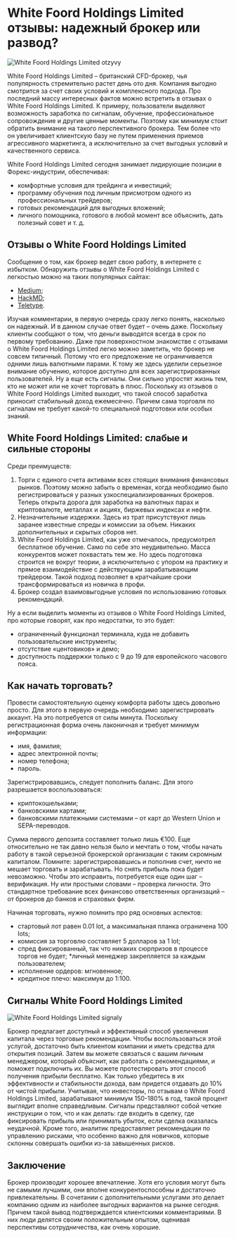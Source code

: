 # White Foord Holdings Limited отзывы: надежный брокер или развод?

![White Foord Holdings Limited otzyvy](https://github.com/user-attachments/assets/aae8169b-c9ce-4052-8cfb-1d12c11dee76)

White Foord Holdings Limited – британский CFD-брокер, чья популярность стремительно растет день ото дня. Компания выгодно смотрится за счет своих условий и комплексного подхода. Про последний массу интересных фактов можно встретить в отзывах о White Foord Holdings Limited. К примеру, пользователи выделяют возможность заработка по сигналам, обучение, профессиональное сопровождение и другие ценные моменты. Поэтому как минимум стоит обратить внимание на такого перспективного брокера. Тем более что он увеличивает клиентскую базу не путем применения приемов агрессивного маркетинга, а исключительно за счет выгодных условий и качественного сервиса.

White Foord Holdings Limited сегодня занимает лидирующие позиции в Форекс-индустрии, обеспечивая:
* комфортные условия для трейдинга и инвестиций;
* программу обучения под личным присмотром одного из профессиональных трейдеров;
* готовых рекомендаций для выгодных вложений;
* личного помощника, готового в любой момент все объяснить, дать полезный совет и т. д.

## Отзывы о White Foord Holdings Limited
Сообщение о том, как брокер ведет свою работу, в интернете с избытком. Обнаружить отзывы о White Foord Holdings Limited с легкостью можно на таких популярных сайтах:
* [Medium](https://medium.com/@glebsimanovic597/white-foord-holdings-limited-%D0%BE%D1%82%D0%B7%D1%8B%D0%B2%D1%8B-%D0%B4%D0%B5%D0%B9%D1%81%D1%82%D0%B2%D0%B8%D1%82%D0%B5%D0%BB%D1%8C%D0%BD%D0%BE-%D1%87%D0%B5%D1%81%D1%82%D0%BD%D1%8B%D0%B9-%D0%B1%D1%80%D0%BE%D0%BA%D0%B5%D1%80-9e0abc8d7bfb);
* [HackMD](https://hackmd.io/@WhiteFoordHoldingsLimited/r17zw3goC);
* [Teletype](https://teletype.in/@whitefoordholdingslimited/cC0axS8OK2a).

Изучая комментарии, в первую очередь сразу легко понять, насколько он надежный. И в данном случае ответ будет – очень даже. Поскольку клиенты сообщают о том, что деньги выводятся всегда в срок по первому требованию.
Даже при поверхностном знакомстве с отзывами о White Foord Holdings Limited легко можно заметить, что брокер не совсем типичный. Потому что его предложение не ограничивается одними лишь валютными парами. К тому же здесь уделили серьезное внимание обучению, которое доступно для всех зарегистрированных пользователей. Ну а еще есть сигналы. Они сильно упростят жизнь тем, кто не может или не хочет торговать в плюс. Поскольку из отзывов о White Foord Holdings Limited выходит, что такой способ заработка приносит стабильный доход ежемесячно. Причем сама торговля по сигналам не требует какой-то специальной подготовки или особых знаний.

## White Foord Holdings Limited: слабые и сильные стороны

Среди преимуществ:

1. Торги с единого счета активами всех стоящих внимания финансовых рынков. Поэтому можно забыть о временах, когда необходимо было регистрироваться у разных узкоспециализированных брокеров. Теперь открыта дорога для заработка на валютных парах и криптовалюте, металлах и акциях, биржевых индексах и нефти.
2. Незначительные издержки. Здесь из трат присутствуют лишь заранее известные спреды и комиссии за объем. Никаких дополнительных и скрытых сборов нет.
3. White Foord Holdings Limited, как уже отмечалось, предусмотрел бесплатное обучение. Само по себе это неудивительно. Масса конкурентов может похвастать тем же. Но здесь подготовка строится не вокруг теории, а исключительно с упором на практику и прямое взаимодействие с действующим зарабатывающим трейдером. Такой подход позволяет в кратчайшие сроки трансформироваться из новичка в профи.
4. Брокер создал взаимовыгодные условия по использованию готовых рекомендаций.

Ну а если выделить моменты из отзывов о White Foord Holdings Limited, про которые говорят, как про недостатки, то это будет:
* ограниченный функционал терминала, куда не добавить пользовательские инструменты;
* отсутствие «центовиков» и демо;
* доступность поддержки только с 9 до 19 для европейского часового пояса.

## Как начать торговать?
Провести самостоятельную оценку комфорта работы здесь довольно просто. Для этого в первую очередь необходимо зарегистрировать аккаунт. На это потребуется от силы минута. Поскольку регистрационная форма очень лаконичная и требует минимум информации:
* имя, фамилия;
* адрес электронной почты;
* номер телефона;
* пароль.

Зарегистрировавшись, следует пополнить баланс. Для этого разрешается воспользоваться:
* криптокошельками;
* банковскими картами;
* банковскими платежными системами – от карт до Western Union и SEPA-переводов.

Сумма первого депозита составляет только лишь €100. Еще относительно не так давно нельзя было и мечтать о том, чтобы начать работу в такой серьезной брокерской организации с таким скромным капиталом.
Помните: зарегистрировавшись и пополнив счет, ничто не мешает торговать и зарабатывать. Но снять прибыль пока будет невозможно. Чтобы это исправить, потребуется еще один шаг – верификация. Ну или простыми словами – проверка личности. Это стандартное требование всех финансово ответственных организаций – от брокеров до банков и страховых фирм. 

Начиная торговать, нужно помнить про ряд основных аспектов:
* стартовый лот равен 0.01 lot, а максимальная планка ограничена 100 lots;
* комиссия за торговлю составляет 5 долларов за 1 lot;
* спред фиксированный, так что никаких сюрпризов в процессе торгов не будет;
*личный менеджер закрепляется за каждым пользователем;
* исполнение ордеров: мгновенное;
* кредитное плечо: максимум до 1:100.

## Сигналы White Foord Holdings Limited
![White Foord Holdings Limited signaly](https://github.com/user-attachments/assets/40516b41-800a-43b6-b75e-312e34fa7180)

Брокер предлагает доступный и эффективный способ увеличения капитала через торговые рекомендации. Чтобы воспользоваться этой услугой, достаточно быть клиентом компании и иметь средства для открытия позиций. Затем вы можете связаться с вашим личным менеджером, который объяснит, как работать с рекомендациями, и поможет подключить их.
Вы можете протестировать этот способ получения прибыли бесплатно. Как только убедитесь в их эффективности и стабильности дохода, вам придется отдавать до 10% от чистой прибыли. Учитывая, что инвесторы, по отзывам о White Foord Holdings Limited, зарабатывают минимум 150-180% в год, такой процент выглядит вполне справедливым.
Сигналы представляют собой четкие инструкции о том, что и как делать: где входить в сделку, где фиксировать прибыль или принимать убыток, если сделка оказалась неудачной. Кроме того, аналитик предоставляет рекомендации по управлению рисками, что особенно важно для новичков, которые склонны совершать ошибки из-за завышенных рисков.

## Заключение
Брокер производит хорошее впечатление. Хотя его условия могут быть не самыми лучшими, они вполне конкурентоспособны и достаточно привлекательны. В сочетании с дополнительными услугами это делает компанию одним из наиболее выгодных вариантов на рынке сегодня. Причем такой вывод подтверждается клиентскими комментариями. В них люди делятся своим положительным опытом, оценивая перспективы сотрудничества, как очень хорошие.
